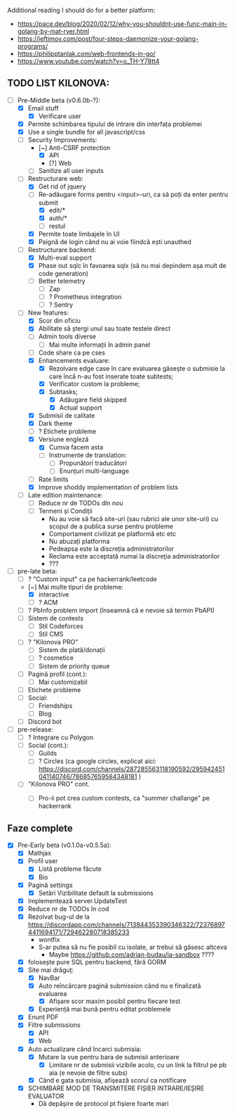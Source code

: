 Additional reading I should do for a better platform:
- https://pace.dev/blog/2020/02/12/why-you-shouldnt-use-func-main-in-golang-by-mat-ryer.html
- https://ieftimov.com/post/four-steps-daemonize-your-golang-programs/
- https://philipptanlak.com/web-frontends-in-go/
- https://www.youtube.com/watch?v=o_TH-Y78tt4

## TODO LIST KILONOVA:
- [ ] Pre-Middle beta (v0.6.0b-?):
	- [x] Email stuff 
		- [x] Verificare user
	- [x] Permite schimbarea tipului de intrare din interfața problemei
	- [x] Use a single bundle for all javascript/css
	- [ ] Security Improvements:
		- [~] Anti-CSRF protection 
			- [x] API
			- [?] Web
		- [ ] Sanitize all user inputs
	- [ ] Restructurare web: 
		- [x] Get rid of jquery
		- [ ] Re-adăugare forms pentru \<input\>-uri, ca să poți da enter pentru submit
			- [x] edit/*
			- [x] auth/*
			- [ ] restul
		- [x] Permite toate limbajele în UI
		- [x] Paignă de login când nu ai voie fiindcă ești unauthed
	- [ ] Restructurare backend:
		- [x] Multi-eval support
		- [x] Phase out sqlc în favoarea sqlx (să nu mai depindem așa mult de code generation)
		- [ ] Better telemetry
			- [ ] Zap
			- [ ] ? Prometheus integration
			- [ ] ? Sentry
	- [ ] New features:
		- [x] Scor din oficiu
		- [x] Abilitate să ștergi unul sau toate testele direct
		- [ ] Admin tools diverse
			- [ ] Mai multe informații în admin panel
		- [ ] Code share ca pe cses
		- [x] Enhancements evaluare:
			- [x] Rezolvare edge case în care evaluarea găsește o submisie la care încă n-au fost inserate toate subtests;
			- [x] Verificator custom la probleme;
			- [x] Subtasks;
				- [x] Adăugare field skipped
				- [x] Actual support
		- [x] Submisii de calitate
		- [x] Dark theme
		- [ ] ? Etichete probleme
		- [x] Versiune engleză
			- [x] Cumva facem asta
			- [ ] Instrumente de translation:
				- [ ] Propunători traducători
				- [ ] Enunțuri multi-language
		- [ ] Rate limits
		- [x] Improve shoddy implementation of problem lists
	- [ ] Late edition maintenance:
		- [ ] Reduce nr de TODOs din nou
		- [ ] Termeni și Condiții
			- Nu au voie să facă site-uri (sau rubrici ale unor site-uri) cu scopul de a publica surse pentru probleme
			- Comportament civilizat pe platformă etc etc
			- Nu abuzați platforma
			- Pedeapsa este la discreția administratorilor
			- Reclama este acceptată numai la discreția administratorilor
			- ???
- [ ] pre-late beta:
	- [ ] ? "Custom input" ca pe hackerrank/leetcode
	- [~] Mai multe tipuri de probleme:
		- [x] interactive
		- [ ] ? ACM
	- [ ] ? PbInfo problem import (înseamnă că e nevoie să termin PbAPI)
	- [ ] Sistem de contests
		- [ ] Stil Codeforces
		- [ ] Stil CMS
	- [ ] ? "Kilonova PRO"
		- [ ] Sistem de plată/donații
		- [ ] ? cosmetice
		- [ ] Sistem de priority queue 
	- [ ] Pagină profil (cont.):
		- [ ] Mai customizabil
	- [ ] Etichete probleme
	- [ ] Social:
		- [ ] Friendships
		- [ ] Blog
	- [ ] Discord bot
- [ ] pre-release:
	- [ ] ? Integrare cu Polygon
	- [ ] Social (cont.):
		- [ ] Guilds
		- [ ] ? Circles (ca google circles, explicat aici: https://discord.com/channels/287285563118190592/295942451041140746/786857659584348181 )
	- [ ] "Kilonova PRO" cont.
		- [ ] Pro-ii pot crea custom contests, ca "summer challange" pe hackerrank


## Faze complete

- [x] Pre-Early beta (v0.1.0a-v0.5.5a):
	- [x] Mathjax
	- [x] Profil user
		- [x] Listă probleme făcute
		- [x] Bio
	- [x] Pagină settings
		- [x] Setări Vizibilitate default la submissions
	- [x] Implementează server.UpdateTest
	- [x] Reduce nr de TODOs în cod
	- [x] Rezolvat bug-ul de la https://discordapp.com/channels/713844353390346322/723768974411694171/729462280718385233
		- wontfix
		- S-ar putea să nu fie posibil cu isolate, ar trebui să găsesc altceva
			- Maybe https://github.com/adrian-budau/ia-sandbox ????
	- [x] folosește pure SQL pentru backend, fără GORM
	- [x] Site mai drăguț:
		- [x] NavBar
		- [x] Auto reîncărcare pagină submission când nu e finalizată evaluarea
			- [x] Afișare scor maxim posibil pentru fiecare test
		- [x] Experiență mai bună pentru editat problemele
	- [x] Enunț PDF
	- [x] Filtre submissions
		- [x] API
		- [x] Web
	- [x] Auto actualizare când încarci submisia:
		- [x] Mutare la vue pentru bara de submisii anterioare
			- [x] Limitare nr de submisii vizibile acolo, cu un link la filtrul pe pb aia (e nevoie de filtre subs)
		- [x] Când e gata submisia, afișează scorul ca notificare
	- [x] SCHIMBARE MOD DE TRANSMITERE FIȘIER INTRARE/IEȘIRE EVALUATOR
		 - Dă depășire de protocol pt fișiere foarte mari

